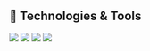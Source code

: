 <!---[![Top Langs](https://github-readme-stats.vercel.app/api/top-langs/?username=AsareelDadiouari)](https://github.com/anuraghazra/github-readme-stats) --->
## 🔧 Technologies & Tools
![](https://img.shields.io/badge/C%23-239120?style=for-the-badge&logo=c-sharp&logoColor=white)
![](https://img.shields.io/badge/Python-3776AB?style=for-the-badge&logo=python&logoColor=white)
![](https://img.shields.io/badge/JavaScript-323330?style=for-the-badge&logo=javascript&logoColor=F7DF1E)
![](https://img.shields.io/badge/TypeScript-007ACC?style=for-the-badge&logo=typescript&logoColor=white)


<!---## &#x1f4c8; GitHub Stats

<a href="https://github.com/AsareelDadiouari/AsareelDadiouari">
  <img align="center" src="https://github-readme-stats.vercel.app/api/top-langs/?username=AsareelDadiouari&hide=java,html,tex&title_color=ffffff&text_color=c9cacc&icon_color=2bbc8a&bg_color=1d1f21&langs_count=3" />
</a>
<a href="https://github.com/AsareelDadiouari/AsareelDadiouari">
  <img align="center" src="https://github-readme-stats.vercel.app/api?username=AsareelDadiouari&show_icons=true&line_height=27&count_private=true&title_color=ffffff&text_color=c9cacc&icon_color=2bbc8a&bg_color=1d1f21" alt="Martin's GitHub Stats" />
</a>

<a href="https://github.com/AsareelDadiouari/Lets-go-biking">
  <img align="center" src="https://github-readme-stats.vercel.app/api/pin/?username=AsareelDadiouari&repo=Lets-go-biking&title_color=ffffff&text_color=c9cacc&icon_color=2bbc8a&bg_color=1d1f21" />
</a>


<a href="https://github.com/AsareelDadiouari/Polyquiz-Angular">
  <img align="center" src="https://github-readme-stats.vercel.app/api/pin/?username=AsareelDadiouari&repo=PS7-PolyVilleActive&title_color=ffffff&text_color=c9cacc&icon_color=2bbc8a&bg_color=1d1f21" />
</a>    --->
